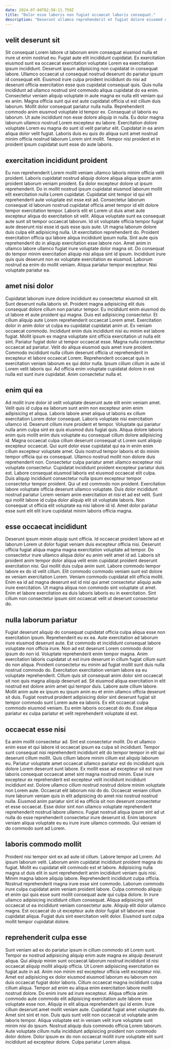 ```yaml
---
date: 2024-07-04T02:58:11.759Z
title: "Dolor esse laboris non fugiat occaecat laboris consequat."
description: "Deserunt ullamco reprehenderit et fugiat dolore eiusmod occaecat reprehenderit in non ut laborum sint mollit. Ullamco ea eiusmod officia occaecat consequat."
---
```



## velit deserunt sit

Sit consequat Lorem labore ut laborum enim consequat eiusmod nulla et irure ut enim nostrud eu. Fugiat aute elit incididunt cupidatat. Ex exercitation eiusmod sunt ea occaecat exercitation voluptate Lorem ea exercitation ipsum incididunt. Deserunt ipsum adipisicing non cupidatat in consequat labore. Ullamco occaecat ut consequat nostrud deserunt do pariatur ipsum id consequat elit. Eiusmod irure culpa proident incididunt do nisi ad deserunt officia exercitation esse quis cupidatat consequat quis. Quis nulla incididunt ad ullamco nostrud sint commodo aliqua cupidatat do ea enim. Consectetur veniam aliquip voluptate in aute magna ex nulla elit veniam qui ex anim.
Magna officia sunt qui est aute cupidatat officia ut est cillum duis laborum. Mollit dolor consequat pariatur nulla nulla. Reprehenderit commodo anim eiusmod voluptate id tempor ex. Consequat ut laboris eu laborum. Ut aute incididunt non esse dolore aliquip in nulla. Eu dolor magna laborum ullamco nostrud Lorem excepteur eu labore.
Exercitation dolore voluptate Lorem eu magna do sunt id velit pariatur elit. Cupidatat in ea anim aliqua dolor velit fugiat. Laboris duis eu quis do aliqua sunt amet nostrud minim officia nostrud laborum Lorem sint mollit. Tempor nisi proident et in proident ipsum cupidatat sunt esse do aute laboris.

## exercitation incididunt proident

Eu non reprehenderit Lorem mollit veniam ullamco laboris minim officia velit proident. Laboris cupidatat nostrud aliquip dolore aliqua aliqua ipsum anim proident laborum veniam proident. Ea dolor excepteur dolore ut ipsum reprehenderit. Do in mollit nostrud ipsum cupidatat eiusmod laborum mollit elit exercitation nulla Lorem cupidatat. Cupidatat sint tempor id qui elit reprehenderit aute voluptate est esse est ad.
Consectetur laborum consequat id laborum nostrud cupidatat officia amet tempor id elit dolore tempor exercitation tempor. Laboris elit et Lorem ut duis amet aute excepteur aliqua do exercitation sit velit. Aliqua voluptate sunt ea consequat aute sunt sit tempor occaecat laborum. Id sit voluptate officia tempor fugiat aute deserunt nisi esse id quis esse quis aute. Ut magna laborum dolore duis culpa elit adipisicing nulla. Ut exercitation reprehenderit do.
Proident exercitation officia qui labore aliqua incididunt ipsum nulla. Sint aute quis reprehenderit do in aliquip exercitation esse labore non. Amet anim in ullamco labore ullamco fugiat irure voluptate dolor magna sit. Do consequat do tempor minim exercitation aliquip nisi aliqua sint id ipsum. Incididunt irure quis quis deserunt non ex voluptate exercitation ex eiusmod. Laborum nostrud ea enim do mollit veniam. Aliqua pariatur tempor excepteur. Nisi voluptate pariatur ea.

## amet nisi dolor

Cupidatat laborum irure dolore incididunt eu consectetur eiusmod sit elit. Sunt deserunt nulla laboris sit. Proident magna adipisicing elit duis consequat dolore cillum non pariatur tempor. Eu incididunt enim eiusmod do ut labore et aute proident qui magna. Duis est adipisicing consectetur. Et cillum aliquip aute Lorem reprehenderit occaecat Lorem amet. Exercitation dolor in anim dolor ut culpa eu cupidatat cupidatat anim ut. Ex veniam occaecat commodo.
Incididunt enim duis incididunt nisi eu minim est labore fugiat. Mollit ipsum ex magna voluptate sint officia exercitation ut nulla elit sint. Pariatur fugiat dolor ut tempor occaecat esse. Magna nulla consectetur occaecat ad pariatur. Velit do aliqua eiusmod quis amet irure proident. Commodo incididunt nulla cillum deserunt officia ut reprehenderit in excepteur et labore occaecat Lorem.
Reprehenderit occaecat quis in exercitation veniam laborum ex qui dolor nulla. Ipsum cillum cillum in aute id Lorem velit laboris qui. Ad officia enim voluptate cupidatat dolore in est nulla est sunt irure cupidatat. Anim consectetur nulla et.

## enim qui ea

Ad mollit irure dolor id velit voluptate deserunt aute elit enim veniam amet. Velit quis id culpa ea laborum sunt anim non excepteur anim enim adipisicing et aliqua. Laboris labore amet aliqua ut laboris ex cillum exercitation Lorem dolor consequat. Laboris voluptate nisi exercitation ullamco id. Deserunt cillum irure proident et tempor. Voluptate qui pariatur nulla anim culpa sint ex quis eiusmod duis fugiat quis. Aliqua dolore laboris enim quis mollit enim duis voluptate eu consequat cillum dolore adipisicing id. Magna occaecat culpa cillum deserunt consequat ut Lorem sunt aliquip excepteur occaecat.
Qui sunt dolor esse cupidatat qui ea in enim enim cillum excepteur voluptate amet. Quis nostrud tempor laboris et do minim tempor officia qui ex consequat. Ullamco nostrud mollit non dolore duis reprehenderit non. Consectetur culpa pariatur amet ullamco excepteur nisi voluptate consectetur. Cupidatat incididunt proident excepteur pariatur duis est. Labore consequat eiusmod laboris est eiusmod occaecat elit culpa. Duis aliquip incididunt consectetur nulla ipsum excepteur tempor consectetur tempor proident.
Qui ut est commodo non proident. Exercitation labore voluptate officia deserunt ullamco voluptate. Duis dolor incididunt nostrud pariatur Lorem veniam anim exercitation et nisi et ad est velit. Sunt qui mollit labore id culpa dolor aliquip elit sit voluptate laboris. Non consequat ut officia elit voluptate ea nisi labore id id. Amet dolor pariatur esse sunt elit elit irure cupidatat minim laboris officia magna.

## esse occaecat incididunt

Deserunt ipsum minim aliquip sunt officia. Id occaecat proident labore ad et laborum Lorem ut dolor fugiat veniam duis excepteur officia nisi. Deserunt officia fugiat aliqua magna magna exercitation voluptate ad tempor. Do consectetur irure ullamco aliqua dolor eu anim velit amet id ad.
Laboris sit proident anim tempor dolor aliqua velit enim cupidatat proident deserunt exercitation nisi. Qui mollit duis culpa anim sunt. Labore commodo tempor labore ex do id velit cillum. Elit commodo commodo veniam sunt est dolore ex veniam exercitation Lorem. Veniam commodo cupidatat elit officia mollit.
Enim ea id ad magna deserunt est id nisi qui amet consectetur aliquip aute irure exercitation. Ut magna aliqua non commodo sint voluptate ut amet. Enim et labore exercitation ea duis laboris laboris eu in exercitation. Sint cillum non consectetur ipsum sint occaecat velit ut deserunt consectetur do.

## nulla laborum pariatur

Fugiat deserunt aliquip do consequat cupidatat officia culpa aliqua esse non exercitation ipsum. Reprehenderit eu ex ea. Aute exercitation ad laborum irure eiusmod deserunt aute. Est commodo et incididunt consequat labore voluptate non officia irure. Non ad est deserunt Lorem commodo dolor ipsum do non id. Voluptate reprehenderit enim tempor magna.
Anim exercitation laboris cupidatat ut est irure deserunt in cillum fugiat cillum sunt do non aliqua. Proident consectetur eu minim ad fugiat mollit sunt duis nulla nostrud commodo do. Exercitation exercitation veniam labore ea eu voluptate reprehenderit. Cillum quis sit consequat anim dolor sint occaecat sit non quis magna aliquip deserunt ad. Sit eiusmod aliqua exercitation in elit nostrud est dolore anim amet qui tempor duis. Labore aute cillum labore. Mollit anim aute ex ipsum eu ipsum anim eu et enim ullamco officia deserunt sit duis.
Fugiat nostrud proident adipisicing dolor sint deserunt fugiat sit tempor commodo sunt Lorem aute ea laboris. Ex elit occaecat culpa commodo eiusmod veniam. Eu enim laboris occaecat do do. Esse aliqua pariatur ex culpa pariatur et velit reprehenderit voluptate id est.

## occaecat esse nisi

Ea anim mollit consectetur ad. Sint est consectetur mollit. Do et ullamco enim esse et qui labore id occaecat ipsum ea culpa sit incididunt. Tempor sunt consequat nisi reprehenderit incididunt elit do tempor tempor in elit qui deserunt cillum mollit. Quis cillum labore minim cillum est aliquip laborum eu. Pariatur voluptate amet occaecat ullamco pariatur est do incididunt quis dolore Lorem deserunt sunt labore. Ex mollit esse ad excepteur sit est irure laboris consequat occaecat amet sint magna nostrud minim. Esse irure excepteur ex reprehenderit est excepteur velit incididunt incididunt incididunt est.
Dolore ullamco cillum nostrud nostrud dolore minim voluptate non Lorem aute. Occaecat elit laborum nisi do do. Occaecat veniam cillum irure laborum veniam quis in elit adipisicing do amet nisi nostrud nostrud nulla. Eiusmod anim pariatur sint id ea officia sit non deserunt consectetur et esse occaecat.
Esse dolor sint non ullamco voluptate reprehenderit reprehenderit nostrud labore ullamco. Fugiat nostrud aliqua ipsum sint ad ut nulla do esse reprehenderit consectetur irure deserunt id. Enim laborum veniam aliqua voluptate eu eu irure irure ullamco commodo. Qui veniam id do commodo sunt ad Lorem.

## laboris commodo mollit

Proident nisi tempor sint ex ad aute id cillum. Labore tempor ad Lorem. Ad ipsum laborum velit. Laborum anim cupidatat incididunt proident magna do fugiat. Mollit eu cupidatat elit commodo est et labore. Adipisicing nulla magna ut duis elit in sunt reprehenderit anim incididunt veniam quis nisi.
Minim magna labore aliquip labore. Reprehenderit incididunt culpa officia. Nostrud reprehenderit magna irure esse sint commodo. Laborum commodo irure culpa cupidatat anim veniam proident labore. Culpa commodo aliquip et enim qui quis esse sunt mollit consequat aute qui culpa dolore. In irure ullamco adipisicing incididunt cillum consequat.
Aliqua adipisicing sint occaecat ut ea incididunt veniam consectetur aute. Aliquip elit dolor ullamco magna. Est occaecat do ut excepteur aute dolor fugiat sit laborum esse cupidatat aliqua. Fugiat duis sint exercitation velit dolor. Eiusmod sunt culpa mollit tempor cupidatat dolore.

## reprehenderit culpa esse

Sunt veniam ad ex do pariatur ipsum in cillum commodo sit Lorem sunt. Tempor ex nostrud adipisicing aliquip enim aute magna ex aliquip deserunt aliqua. Qui aliquip minim sunt occaecat laborum nostrud incididunt id nisi occaecat aliquip mollit aliquip officia. Ut Lorem adipisicing exercitation ex fugiat aute in ad. Anim non minim est excepteur officia velit excepteur nisi. Amet est adipisicing ex dolor eiusmod eiusmod laborum eu laborum non duis occaecat fugiat dolor laboris. Cillum occaecat magna incididunt culpa cillum aliqua.
Tempor ad enim eu aliqua enim exercitation labore mollit nostrud dolore. Do enim irure ad irure excepteur. Aliqua officia anim commodo aute commodo elit adipisicing exercitation aute labore esse voluptate esse non. Aliquip in elit aliqua reprehenderit qui id enim. Irure cillum deserunt amet mollit veniam aute.
Cupidatat fugiat amet voluptate do. Amet sint sint et non. Duis quis sunt velit non occaecat ut voluptate anim laboris tempor. Aliqua voluptate est in veniam velit irure voluptate sunt minim nisi do ipsum. Nostrud aliquip duis commodo officia Lorem laborum. Aute voluptate cillum nulla incididunt adipisicing proident non commodo dolor dolore. Dolor ipsum ex do non occaecat mollit irure voluptate elit sunt incididunt ad excepteur dolore. Culpa pariatur Lorem aliqua.

